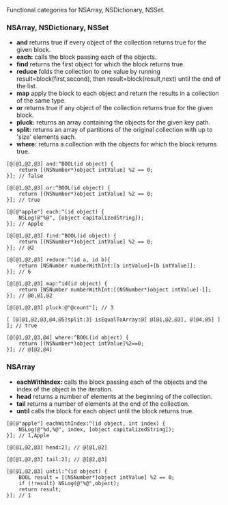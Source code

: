 Functional categories for NSArray, NSDictionary, NSSet.

### NSArray, NSDictionary, NSSet

- __and__ returns true if every object of the collection returns true for the given block.
- __each:__ calls the block passing each of the objects.
- __find__ returns the first object for which the block returns true.
- __reduce__ folds the collection to one value by running result=block(first,second), then result=block(result,next) until the end of the list. 
- __map__ apply the block to each object and return the results in a collection of the same type.
- __or__ returns true if any object of the collection returns true for the given block.
- __pluck:__ returns an array containing the objects for the given key path.
- __split:__ returns an array of partitions of the original collection with up to 'size' elements each.
- __where:__ returns a collection with the objects for which the block returns true.

``` objc
[@[@1,@2,@3] and:^BOOL(id object) { 
    return [(NSNumber*)object intValue] %2 == 0; 
}]; // false

[@[@1,@2,@3] or:^BOOL(id object) { 
    return [(NSNumber*)object intValue] %2 == 0;
}]; // true

[@[@"apple"] each:^(id object) {
    NSLog(@"%@", [object capitalizedString]); 
}]; // Apple

[@[@1,@2,@3] find:^BOOL(id object) { 
    return [(NSNumber*)object intValue] %2 == 0; 
}]; // @2

[@[@1,@2,@3] reduce:^(id a, id b){
    return [NSNumber numberWithInt:[a intValue]+[b intValue]];
}]; // 6

[@[@1,@2,@3] map:^id(id object) {
    return [NSNumber numberWithInt:[(NSNumber*)object intValue]-1];
}]; // @0,@1,@2

[@[@1,@2,@3] pluck:@"@count"]; // 3

[ [@[@1,@2,@3,@4,@5]split:3] isEqualToArray:@[ @[@1,@2,@3], @[@4,@5] ] ]; // true

[@[@1,@2,@3,@4] where:^BOOL(id object) {
	return [(NSNumber*)object intValue]%2==0;
}]; // @[@2,@4]
```

### NSArray

- __eachWithIndex:__ calls the block passing each of the objects and the index of the object in the iteration.
- __head__ returns a number of elements at the beginning of the collection.
- __tail__ returns a number of elements at the end of the collection.
- __until__ calls the block for each object until the block returns true.

``` objc
[@[@"apple"] eachWithIndex:^(id object, int index) {
    NSLog(@"%d,%@", index, [object capitalizedString]); 
}]; // 1,Apple

[@[@1,@2,@3] head:2]; // @[@1,@2]

[@[@1,@2,@3] tail:2]; // @[@2,@3]

[@[@1,@2,@3] until:^(id object) {
    BOOL result = [(NSNumber*)object intValue] %2 == 0;
    if (!result) NSLog(@"%@",object);
    return result;
}]; // 1
```
